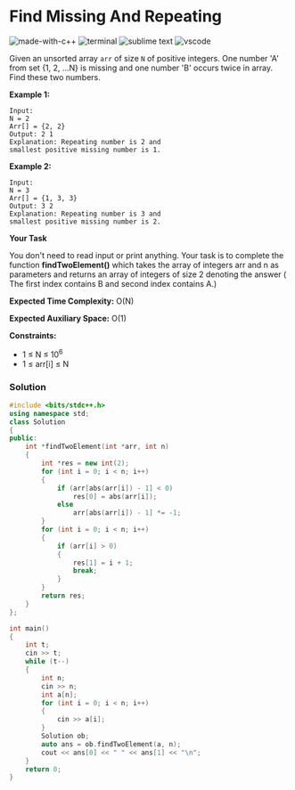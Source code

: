 # Find Missing And Repeating
![made-with-c++](https://img.shields.io/badge/Made%20with-C++-007396.svg)
![terminal](https://img.shields.io/badge/Windows%20Terminal-4D4D4D?logo=windows%20terminal&logoColor=white)
![sublime text](https://img.shields.io/badge/sublime_text-%23575757.svg?logo=sublime-text&logoColor=important)
![vscode](https://img.shields.io/badge/Visual_Studio_Code-0078D4?logo=visual%20studio%20code&logoColor=white)

Given an unsorted array `arr` of size `N` of positive integers. One number 'A' from set {1, 2, …N} is missing and one number 'B' occurs twice in array. Find these two numbers.

__Example 1:__
```
Input:
N = 2
Arr[] = {2, 2}
Output: 2 1
Explanation: Repeating number is 2 and
smallest positive missing number is 1.
```
__Example 2:__
```
Input:
N = 3
Arr[] = {1, 3, 3}
Output: 3 2
Explanation: Repeating number is 3 and
smallest positive missing number is 2.
```
__Your Task__

You don't need to read input or print anything. Your task is to complete the function **findTwoElement()** which takes the array of integers arr and n as parameters and returns an array of integers of size 2 denoting the answer ( The first index contains B and second index contains A.)

__Expected Time Complexity:__ O(N)

__Expected Auxiliary Space:__ O(1)

__Constraints:__
- 1 ≤ N ≤ 10<sup>6</sup>
- 1 ≤ arr[i] ≤ N

### Solution
```cpp
#include <bits/stdc++.h>
using namespace std;
class Solution
{
public:
    int *findTwoElement(int *arr, int n)
    {
        int *res = new int(2);
        for (int i = 0; i < n; i++)
        {
            if (arr[abs(arr[i]) - 1] < 0)
                res[0] = abs(arr[i]);
            else
                arr[abs(arr[i]) - 1] *= -1;
        }
        for (int i = 0; i < n; i++)
        {
            if (arr[i] > 0)
            {
                res[1] = i + 1;
                break;
            }
        }
        return res;
    }
};

int main()
{
    int t;
    cin >> t;
    while (t--)
    {
        int n;
        cin >> n;
        int a[n];
        for (int i = 0; i < n; i++)
        {
            cin >> a[i];
        }
        Solution ob;
        auto ans = ob.findTwoElement(a, n);
        cout << ans[0] << " " << ans[1] << "\n";
    }
    return 0;
}
```